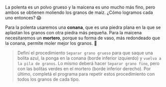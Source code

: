 <gs-attire attire-url="https://raw.githubusercontent.com/MumukiProject/mumuki-guia-gobstones-inti-huasi/master/assets/attires/config_1582310490431.json"></gs-attire>

<gs-toolbox toolbox-url="https://raw.githubusercontent.com/MumukiProject/mumuki-guia-gobstones-brazos-roboticos/master/assets/toolbox_1581090983723.xml"></gs-toolbox>

La polenta es un polvo grueso y la maicena es uno mucho más fino, pero ambos se obtienen moliendo los granos de maíz. ¿Cómo logramos cada uno entonces? :scream: 

Para la polenta usaremos una **conana**, que es una piedra plana en la que se aplastan los granos con otra piedra más pequeña. Para la maicena necesitaremos un **mortero**, porque su forma de vaso, más redondeado que la conana, permite moler mejor los granos. :muscle:

> Definí el procedimiento `Separar grano grueso` para que saque una bolita azul, la ponga en la conana (borde inferior izquierdo) y `vuelva a la pila de granos`. Lo mismo deberá hacer `Separar grano fino`, pero con las bolitas verdes en el mortero (borde inferior derecho). Por último, completá el programa para repetir estos procedimiento con todos los granos de cada tipo. 
